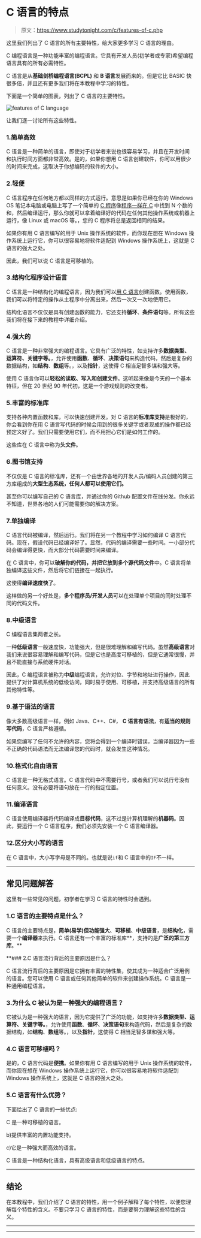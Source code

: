 # C 语言的特点

> 原文：<https://www.studytonight.com/c/features-of-c.php>

这里我们列出了 C 语言的所有主要特性，给大家更多学习 C 语言的理由。

C 编程语言是一种功能丰富的编程语言。它具有开发人员(初学者或专家)希望编程语言具有的所有必需特性。

C 语言是从**基础剑桥编程语言(BCPL)** 和 **B 语言**发展而来的。但是它比 BASIC 快很多倍，并且还有更多我们将在本教程中学习的特性。

下面是一个简单的图表，列出了 C 语言的主要特性。

![features of C language](img/89d4b4af72667e63e0faf569abdc3ef7.png)

让我们逐一讨论所有这些特性。

### 1.简单高效

C 语言是一种简单的语言，即使对于初学者来说也很容易学习，并且在开发时间和执行时间方面都非常高效。是的，如果你想用 C 语言创建软件，你可以用很少的时间来完成，这取决于你想编码的软件的大小。

### 2.轻便

C 语言程序在任何地方都以同样的方式运行。意思是如果你已经在你的 Windows OS 笔记本电脑或电脑上写了一个简单的 [C 程序](https://www.studytonight.com/c/programs/)像[程序一样在 C](https://www.studytonight.com/c/programs/numbers/sum-of-n-numbers) 中找到 N 个数的和，然后编译运行，那么你就可以拿着编译好的代码在任何其他操作系统或机器上运行，像 Linux 或 macOS 等。，您的 C 程序将总是返回相同的结果。

如果你有用 C 语言编写的用于 Unix 操作系统的软件，而你现在想在 Windows 操作系统上运行它，你可以很容易地将软件适配到 Windows 操作系统上，这就是 C 语言的强大之处。

因此，我们可以说 C 语言是可移植的。

### 3.结构化程序设计语言

C 语言是一种结构化的编程语言，因为我们可以[用 C 语言](https://www.studytonight.com/c/user-defined-functions-in-c.php)创建函数。使用函数，我们可以将特定的操作从主程序中分离出来，然后一次又一次地使用它。

结构化语言不仅仅是具有创建函数的能力，它还支持**循环**、**条件语句**等。所有这些我们将在接下来的教程中详细介绍。

### 4.强大的

C 语言是一种非常强大的编程语言。它具有广泛的特性，如支持许多**数据类型、运算符、关键字等。**，允许使用**函数**、**循环**、**决策语句**来构造代码，然后是复杂的数据结构，如**结构**、**数组**等。，以及**指针**，这使得 C 相当足智多谋和强大等。

使用 C 语言你可以**轻松的读取、写入和创建文件**。这听起来像是今天的一个基本特征，但在 20 世纪 90 年代初，这是一个游戏规则的改变者。

### 5.丰富的标准库

支持各种内置函数和库，可以快速创建开发。对 C 语言的**标准库支持**是极好的，你会看到你在用 C 语言写代码的时候会用到的很多关键字或者现成的操作都已经预定义好了。我们只需要使用它们，而不用担心它们是如何工作的。

这些库在 C 语言中称为**头文件**。

### 6.图书馆支持

不仅仅是 C 语言的标准库，还有一个由世界各地的开发人员/编码人员创建的第三方库组成的**大型生态系统，任何人都可以使用它们。**

甚至你可以编写自己的 C 语言库，并通过你的 Github 配置文件在线分发。你永远不知道，世界各地的人们可能需要你的解决方案。

### 7.单独编译

C 语言代码被编译，然后运行。我们将在另一个教程中学习如何编译 C 语言代码。现在，假设代码已经编译好了。显然，代码的编译需要一些时间。一小部分代码会编译得更快，而大部分代码需要时间来编译。

在 C 语言中，你可以**破解你的代码，并把它放到多个源代码文件**中。C 语言将单独编译这些文件，然后将它们链接在一起执行。

这使得**编译速度快了**。

这样做的另一个好处是，**多个程序员/开发人员**可以在处理单个项目的同时处理不同的代码文件。

### 8.中级语言

C 编程语言集两者之长。

一种**低级语言**一般速度快，功能强大，但是很难理解和编写代码。虽然**高级语言**对我们来说很容易理解和编写代码，但是它也是高度可移植的，但是它通常很慢，并且不能直接与系统硬件对话。

因此，C 编程语言被称为**中级**编程语言，允许对位、字节和地址进行操作，因此提供了对计算机系统的低级访问，同时易于使用、可移植，并支持高级语言的所有其他特性等。

### 9.基于语法的语言

像大多数高级语言一样，例如 Java、C++、C#， **C 语言有语法**，有**适当的规则写代码**，C 语言严格遵循。

如果您编写了任何不允许的内容，您将会得到一个编译时错误，当编译器因为一些不正确的代码语法而无法编译您的代码时，就会发生这种情况。

### 10.格式化自由语言

C 语言是一种无格式语言。C 语言代码中不需要行号，或者我们可以说行号没有任何意义。没有必要将语句放在一行的指定位置。

### 11.编译语言

C 语言使用编译器将代码编译成**目标代码**，这不过是计算机理解的**机器码**。因此，要运行一个 C 语言程序，我们必须先安装一个 C 语言编译器。

### 12.区分大小写的语言

在 C 语言中，大小写字母是不同的。也就是说`if`和 C 语言中的`IF`不一样。

* * *

## 常见问题解答

这里有一些常见的问题，初学者在学习 C 语言的特性时会遇到。

### 1.C 语言的主要特点是什么？

C 语言的主要特点是，**简单(易学)但功能强大**、**可移植**、**中级语言**，是**结构化**，需要一个**编译器**来执行。C 语言还有一个丰富的标准库**，支持的是**广泛的第三方库**。**

 **### 2.C 语言流行背后的主要原因是什么？

C 语言流行背后的主要原因是它拥有丰富的特性集，使其成为一种适合广泛用例的语言。您可以使用 C 语言或任何其他简单的软件来创建操作系统。C 语言是一种通用编程语言。

### 3.为什么 C 被认为是一种强大的编程语言？

它被认为是一种强大的语言，因为它提供了广泛的功能，如支持许多**数据类型、运算符、关键字等。**，允许使用**函数**、**循环**、**决策语句**来构造代码，然后是复杂的数据结构，如**结构**、**数组**等。，以及**指针**，这使得 C 相当足智多谋和强大等。

### 4.C 语言可移植吗？

是的，C 语言代码是**便携**。如果你有用 C 语言编写的用于 Unix 操作系统的软件，而你现在想在 Windows 操作系统上运行它，你可以很容易地将软件适配到 Windows 操作系统上，这就是 C 语言的强大之处。

### 5.C 语言有什么优势？

下面给出了 C 语言的一些优点:

C 是一种可移植的语言。

b)提供丰富的内置功能支持。

c)它是一种强大而高效的语言。

C 语言是一种结构化语言，具有高级语言和低级语言的特点。

* * *

## 结论

在本教程中，我们介绍了 C 语言的特性，用一个例子解释了每个特性，以便您理解每个特性的含义。不要只学习 C 语言的特性，而是要努力理解这些特性的含义。

* * *

* * ***